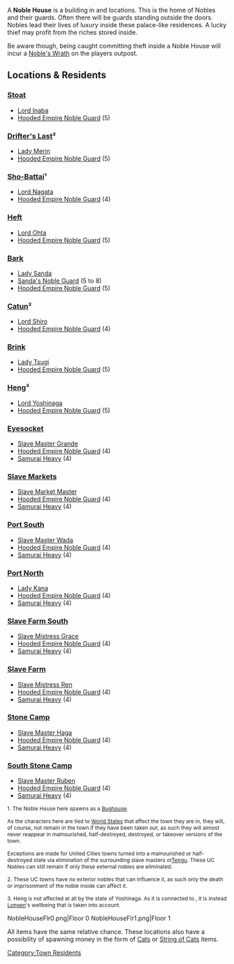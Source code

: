 A **Noble House** is a building in [](03%20-%20Projects%20&%20Wikis/Kenshi/Kenshi%20Wiki/Kenshi%20Wiki%20Template/United_Cities.md) and [](03%20-%20Projects%20&%20Wikis/Kenshi/Kenshi%20Wiki/Kenshi%20Wiki%20Template/Slave_Traders.md) locations. This is the home of Nobles
and their guards. Often there will be guards standing outside the doors.
Nobles lead their lives of luxury inside these palace-like residences. A
lucky thief may profit from the riches stored inside.

Be aware though, being caught committing theft inside a Noble House will
incur a [Noble's Wrath](Noble's_Wrath.md "wikilink") on the players
outpost.

## Locations & Residents

### [Stoat](Stoat.md "wikilink")

- [Lord Inaba](Lord_Inaba.md "wikilink")
- [Hooded Empire Noble Guard](Hooded_Empire_Noble_Guard.md "wikilink") (5)

### [Drifter's Last](Drifter's_Last.md "wikilink")²

- [Lady Merin](Lady_Merin.md "wikilink")
- [Hooded Empire Noble Guard](Hooded_Empire_Noble_Guard.md "wikilink") (5)

### [Sho-Battai](Sho-Battai.md "wikilink")¹

- [Lord Nagata](Lord_Nagata.md "wikilink")
- [Hooded Empire Noble Guard](Hooded_Empire_Noble_Guard.md "wikilink") (4)

### [Heft](Heft.md "wikilink")

- [Lord Ohta](Lord_Ohta.md "wikilink")
- [Hooded Empire Noble Guard](Hooded_Empire_Noble_Guard.md "wikilink") (5)

### [Bark](Bark.md "wikilink")

- [Lady Sanda](Lady_Sanda.md "wikilink")
- [Sanda's Noble Guard](Sanda's_Noble_Guard.md "wikilink") (5 to 8)
- [Hooded Empire Noble Guard](Hooded_Empire_Noble_Guard.md "wikilink") (5)

### [Catun](Catun.md "wikilink")²

- [Lord Shiro](Lord_Shiro.md "wikilink")
- [Hooded Empire Noble Guard](Hooded_Empire_Noble_Guard.md "wikilink") (4)

### [Brink](Brink.md "wikilink")

- [Lady Tsugi](Lady_Tsugi.md "wikilink")
- [Hooded Empire Noble Guard](Hooded_Empire_Noble_Guard.md "wikilink") (5)

### [Heng](Heng.md "wikilink")³

- [Lord Yoshinaga](Lord_Yoshinaga.md "wikilink")
- [Hooded Empire Noble Guard](Hooded_Empire_Noble_Guard.md "wikilink") (5)

### [Eyesocket](Eyesocket.md "wikilink")

- [Slave Master Grande](Slave_Master_Grande.md "wikilink")
- [Hooded Empire Noble Guard](Hooded_Empire_Noble_Guard.md "wikilink") (4)
- [Samurai Heavy](Samurai_Heavy.md "wikilink") (4)

### [Slave Markets](Slave_Markets.md "wikilink")

- [Slave Market Master](Slave_Market_Master.md "wikilink")
- [Hooded Empire Noble Guard](Hooded_Empire_Noble_Guard.md "wikilink") (4)
- [Samurai Heavy](Samurai_Heavy.md "wikilink") (4)

### [Port South](Port_South.md "wikilink")

- [Slave Master Wada](Slave_Master_Wada.md "wikilink")
- [Hooded Empire Noble Guard](Hooded_Empire_Noble_Guard.md "wikilink") (4)
- [Samurai Heavy](Samurai_Heavy.md "wikilink") (4)

### [Port North](Port_North.md "wikilink")

- [Lady Kana](Lady_Kana.md "wikilink")
- [Hooded Empire Noble Guard](Hooded_Empire_Noble_Guard.md "wikilink") (4)
- [Samurai Heavy](Samurai_Heavy.md "wikilink") (4)

### [Slave Farm South](Slave_Farm_South.md "wikilink")

- [Slave Mistress Grace](Slave_Mistress_Grace.md "wikilink")
- [Hooded Empire Noble Guard](Hooded_Empire_Noble_Guard.md "wikilink") (4)
- [Samurai Heavy](Samurai_Heavy.md "wikilink") (4)

### [Slave Farm](Slave_Farm.md "wikilink")

- [Slave Mistress Ren](Slave_Mistress_Ren.md "wikilink")
- [Hooded Empire Noble Guard](Hooded_Empire_Noble_Guard.md "wikilink") (4)
- [Samurai Heavy](Samurai_Heavy.md "wikilink") (4)

### [Stone Camp](Stone_Camp.md "wikilink")

- [Slave Master Haga](Slave_Master_Haga.md "wikilink")
- [Hooded Empire Noble Guard](Hooded_Empire_Noble_Guard.md "wikilink") (4)
- [Samurai Heavy](Samurai_Heavy.md "wikilink") (4)

### [South Stone Camp](South_Stone_Camp.md "wikilink")

- [Slave Master Ruben](Slave_Master_Ruben.md "wikilink")
- [Hooded Empire Noble Guard](Hooded_Empire_Noble_Guard.md "wikilink") (4)
- [Samurai Heavy](Samurai_Heavy.md "wikilink") (4)

<span style="font-size:x-small;"><big>1. The Noble House here spawns as
a [Bughouse](Bughouse.md "wikilink").</big></span>

<span style="font-size:x-small;"><big>As the characters here are tied to
[World States](World_States.md "wikilink") that affect the town they are
in, they will, of course, not remain in the town if they have been taken
out, as such they will almost never reappear in malnourished,
half-destroyed, destroyed, or takeover versions of the town.</big>
</span>

<span style="font-size:x-small;"><big>Exceptions are made for United
Cities towns turned into a malnourished or half-destroyed state via
elimination of the surrounding slave masters
or[Tengu](Emperor_Tengu.md "wikilink"). These UC Nobles can still remain if
only these external nobles are eliminated.</big> </span>

<span style="font-size:x-small;"><big>2. These UC towns have no exterior
nobles that can influence it, as such only the death or imprisonment of
the noble inside can affect it.</big> </span>

<span style="font-size:x-small;"><big>3. Heng is not affected at all by
the state of Yoshinaga. As it is connected to [](Trader's_Edge.md), it is instead
[Longen](Longen.md "wikilink")'s wellbeing that is taken into
account.</big></span>

NobleHouseFlr0.png\|Floor 0 NobleHouseFlr1.png\|Floor 1

All items have the same relative chance. These locations also have a
possibility of spawning money in the form of [Cats](Cats.md "wikilink") or
[String of Cats](String_of_Cats.md "wikilink") items.

[Category:Town Residents](Category:Town_Residents "wikilink")
